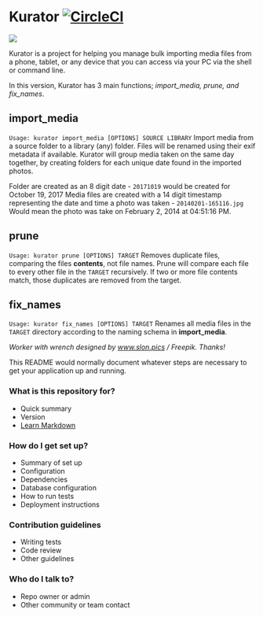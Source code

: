 # Kurator [![CircleCI](https://circleci.com/gh/SaltyCatFish/kurator/tree/master.svg?style=svg)](https://circleci.com/gh/SaltyCatFish/kurator/tree/master)
![](http://saltycatfish.com/wp-content/uploads/2017/10/kurator_worker-e1508625294523.jpg)

Kurator is a project for helping you manage bulk importing media files from a phone, tablet, or any device that you can access via your PC via the shell or command line.

In this version, Kurator has 3 main functions; *import_media, prune, and fix_names*.

## import_media
`Usage: kurator import_media [OPTIONS] SOURCE LIBRARY`
Import media from a source folder to a library (any) folder.  Files will be renamed using their exif metadata if available.  Kurator will group media taken on the same day together, by creating folders for each unique date found in the imported photos.

Folder are created as an 8 digit date - `20171019` would be created for October 19, 2017
Media files are created with a 14 digit timestamp representing the date and time a photo was taken - `20140201-165116.jpg` Would mean the photo was take on February 2, 2014 at 04:51:16 PM.

## prune
`Usage: kurator prune [OPTIONS] TARGET`
Removes duplicate files, comparing the files **contents**, not file names.  Prune will compare each file to every other file in the `TARGET` recursively.  If two or more file contents match, those duplicates are removed from the target.

## fix_names
`Usage: kurator fix_names [OPTIONS] TARGET`
Renames all media files in the `TARGET` directory according to the naming schema in **import_media**.

*Worker with wrench designed by www.slon.pics / Freepik.  Thanks!*


This README would normally document whatever steps are necessary to get your application up and running.

### What is this repository for? ###

* Quick summary
* Version
* [Learn Markdown](https://bitbucket.org/tutorials/markdowndemo)

### How do I get set up? ###

* Summary of set up
* Configuration
* Dependencies
* Database configuration
* How to run tests
* Deployment instructions

### Contribution guidelines ###

* Writing tests
* Code review
* Other guidelines

### Who do I talk to? ###

* Repo owner or admin
* Other community or team contact

